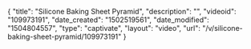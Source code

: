 {
    "title": "Silicone Baking Sheet Pyramid",
    "description": "",
    "videoid": "109973191",
    "date_created": "1502519561",
    "date_modified": "1504804557",
    "type": "captivate",
    "layout": "video",
    "url": "\/v\/silicone-baking-sheet-pyramid\/109973191"
}